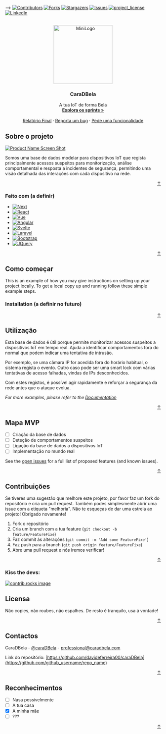 
<a id="readme-top"></a>



-->
[![Contributors][contributors-shield]][contributors-url]
[![Forks][forks-shield]][forks-url]
[![Stargazers][stars-shield]][stars-url]
[![Issues][issues-shield]][issues-url]
[![project_license][license-shield]][license-url]
[![LinkedIn][linkedin-shield]][linkedin-url]



<!-- PROJECT LOGO -->

<br />
<div align="center">
  <img src="https://github.com/user-attachments/assets/3c825219-b146-483c-925f-a751931a59ba" alt="MiniLogo" width="190" height="190">
</div>



<h3 align="center">CaraDBela</h3>

  <p align="center">
    A tua IoT de forma Bela
    <br />
    <a href="https://github.com/github_username/repo_name"><strong>Explora os sprints »</strong></a>
    <br />
    <br />
    <a href="https://github.com/github_username/repo_name">Relatório Final</a>
    &middot;
    <a href="https://github.com/github_username/repo_name/issues/new?labels=bug&template=bug-report---.md">Reporta um bug</a>
    &middot;
    <a href="https://github.com/github_username/repo_name/issues/new?labels=enhancement&template=feature-request---.md">Pede uma funcionalidade</a>
  </p>
</div>


<!-- ABOUT THE PROJECT -->
## Sobre o projeto

[![Product Name Screen Shot][product-screenshot]](https://example.com)

Somos uma base de dados modelar para dispositivos IoT que regista principalmente acessos suspeitos para monitorização, análise comportamental e resposta a incidentes de segurança, permitindo uma visão detalhada das interações com cada dispositivo na rede.

<p align="right"><a href="#readme-top">↑</a></p>



### Feito com (a definir)

* [![Next][Next.js]][Next-url]
* [![React][React.js]][React-url]
* [![Vue][Vue.js]][Vue-url]
* [![Angular][Angular.io]][Angular-url]
* [![Svelte][Svelte.dev]][Svelte-url]
* [![Laravel][Laravel.com]][Laravel-url]
* [![Bootstrap][Bootstrap.com]][Bootstrap-url]
* [![JQuery][JQuery.com]][JQuery-url]

<p align="right"><a href="#readme-top">↑</a></p>



<!-- GETTING STARTED -->
## Como começar

This is an example of how you may give instructions on setting up your project locally.
To get a local copy up and running follow these simple example steps.

### Installation (a definir no futuro)


<p align="right"><a href="#readme-top">↑</a></p>



<!-- USAGE EXAMPLES -->
## Utilização

Esta base de dados é útil porque permite monitorizar acessos suspeitos a dispositivos IoT em tempo real.
Ajuda a identificar comportamentos fora do normal que podem indicar uma tentativa de intrusão.

Por exemplo, se uma câmara IP for acedida fora do horário habitual, o sistema regista o evento.
Outro caso pode ser uma smart lock com várias tentativas de acesso falhadas, vindas de IPs desconhecidos.

Com estes registos, é possível agir rapidamente e reforçar a segurança da rede antes que o ataque evolua.

_For more examples, please refer to the [Documentation](https://example.com)_

<p align="right"><a href="#readme-top">↑</a></p>



<!-- ROADMAP -->
## Mapa MVP

- [ ] Criação da base de dados
- [ ] Deteção de comportamentos suspeitos
- [ ] Ligação da base de dados a dispositivos IoT
- [ ] Implementação no mundo real

See the [open issues](https://github.com/github_username/repo_name/issues) for a full list of proposed features (and known issues).

<p align="right"><a href="#readme-top">↑</a></p>



<!-- CONTRIBUTING -->
## Contribuições


Se tiveres uma sugestão que melhore este projeto, por favor faz um fork do repositório e cria um pull request. Também podes simplesmente abrir uma issue com a etiqueta "melhoria".
Não te esqueças de dar uma estrela ao projeto! Obrigado novamente!

1. Fork o repositório
2. Cria um branch com a tua feature (`git checkout -b feature/FeatureFixe`)
3. Faz commit ás alterações (`git commit -m 'Add some FeatureFixe'`)
4. Faz push para a branch (`git push origin feature/FeatureFixe`)
5. Abre uma pull request e nós iremos verificar!

<p align="right"><a href="#readme-top">↑</a></p>

### Kiss the devs:

<a href="https://github.com/github_username/repo_name/graphs/contributors">
  <img src="https://contrib.rocks/image?repo=github_username/repo_name" alt="contrib.rocks image" />
</a>



<!-- LICENSE -->
## Licensa

Não copies, não roubes, não espalhes. De resto é tranquilo, usa á vontade!

<p align="right"><a href="#readme-top">↑</a></p>



<!-- CONTACT -->
## Contactos

CaraDBela - [@caraDBela](https://twitter.com) - professional@caradbela.com

Link do repositório: [https://github.com/davideferreira00/caraDBela](https://github.com/github_username/repo_name)

<p align="right"><a href="#readme-top">↑</a></p>



<!-- ACKNOWLEDGMENTS -->
## Reconhecimentos

- [ ] Nasa possivelmente 
- [ ] A tua casa
- [x] A minha mãe
- [ ] ???

<p align="right"><a href="#readme-top">↑</a></p>



<!-- MARKDOWN LINKS & IMAGES -->
<!-- https://www.markdownguide.org/basic-syntax/#reference-style-links -->
[contributors-shield]: https://img.shields.io/github/contributors/github_username/repo_name.svg?style=for-the-badge
[contributors-url]: https://github.com/github_username/repo_name/graphs/contributors
[forks-shield]: https://img.shields.io/github/forks/github_username/repo_name.svg?style=for-the-badge
[forks-url]: https://github.com/github_username/repo_name/network/members
[stars-shield]: https://img.shields.io/github/stars/github_username/repo_name.svg?style=for-the-badge
[stars-url]: https://github.com/github_username/repo_name/stargazers
[issues-shield]: https://img.shields.io/github/issues/github_username/repo_name.svg?style=for-the-badge
[issues-url]: https://github.com/github_username/repo_name/issues
[license-shield]: https://img.shields.io/github/license/github_username/repo_name.svg?style=for-the-badge
[license-url]: https://github.com/github_username/repo_name/blob/master/LICENSE.txt
[linkedin-shield]: https://img.shields.io/badge/-LinkedIn-black.svg?style=for-the-badge&logo=linkedin&colorB=555
[linkedin-url]: https://linkedin.com/in/linkedin_username
[product-screenshot]: images/screenshot.png
[Next.js]: https://img.shields.io/badge/next.js-000000?style=for-the-badge&logo=nextdotjs&logoColor=white
[Next-url]: https://nextjs.org/
[React.js]: https://img.shields.io/badge/React-20232A?style=for-the-badge&logo=react&logoColor=61DAFB
[React-url]: https://reactjs.org/
[Vue.js]: https://img.shields.io/badge/Vue.js-35495E?style=for-the-badge&logo=vuedotjs&logoColor=4FC08D
[Vue-url]: https://vuejs.org/
[Angular.io]: https://img.shields.io/badge/Angular-DD0031?style=for-the-badge&logo=angular&logoColor=white
[Angular-url]: https://angular.io/
[Svelte.dev]: https://img.shields.io/badge/Svelte-4A4A55?style=for-the-badge&logo=svelte&logoColor=FF3E00
[Svelte-url]: https://svelte.dev/
[Laravel.com]: https://img.shields.io/badge/Laravel-FF2D20?style=for-the-badge&logo=laravel&logoColor=white
[Laravel-url]: https://laravel.com
[Bootstrap.com]: https://img.shields.io/badge/Bootstrap-563D7C?style=for-the-badge&logo=bootstrap&logoColor=white
[Bootstrap-url]: https://getbootstrap.com
[JQuery.com]: https://img.shields.io/badge/jQuery-0769AD?style=for-the-badge&logo=jquery&logoColor=white
[JQuery-url]: https://jquery.com 
